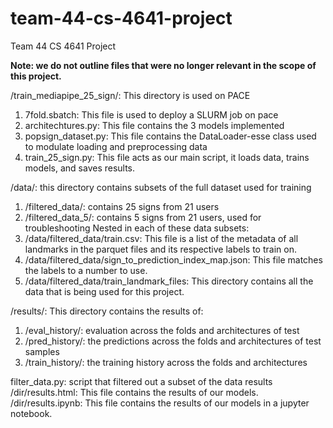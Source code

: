 # team-44-cs-4641-project
Team 44 CS 4641 Project

**Note: we do not outline files that were no longer relevant in the scope of this project.**

/train_mediapipe_25_sign/: This directory is used on PACE
1. 7fold.sbatch: This file is used to deploy a SLURM job on pace
2. architechtures.py: This file contains the 3 models implemented
3. popsign_dataset.py: This file contains the DataLoader-esse class used to modulate loading and preprocessing data
4. train_25_sign.py: This file acts as our main script, it loads data, trains models, and saves results.

/data/: this directory contains subsets of the full dataset used for training
1. /filtered_data/: contains 25 signs from 21 users 
2. /filtered_data_5/: contains 5 signs from 21 users, used for troubleshooting
Nested in each of these data subsets: 
1. /data/filtered_data/train.csv: This file is a list of the metadata of all landmarks in the parquet files and its respective labels to train on.
2. /data/filtered_data/sign_to_prediction_index_map.json: This file matches the labels to a number to use.
3. /data/filtered_data/train_landmark_files: This directory contains all the data that is being used for this project.

/results/: This directory contains the results of: 
1. /eval_history/: evaluation across the folds and architectures of test
2. /pred_history/: the predictions across the folds and architectures of test samples
3. /train_history/: the training history across the folds and architectures 

filter_data.py: script that filtered out a subset of the data results 
/dir/results.html: This file contains the results of our models.
/dir/results.ipynb: This file contains the results of our models in a jupyter notebook.


